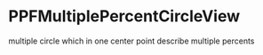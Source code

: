 # PPFMultiplePercentCircleView
multiple circle which in one center point describe multiple percents
